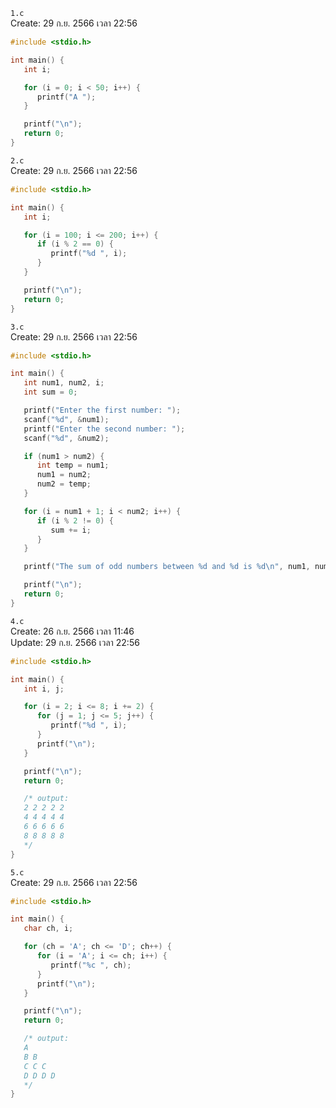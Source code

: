 `1.c`<br>
Create: 29 ก.ย. 2566 เวลา 22:56<br>
```c
#include <stdio.h>

int main() {
   int i;

   for (i = 0; i < 50; i++) {
      printf("A ");
   }

   printf("\n");
   return 0;
}

```
`2.c`<br>
Create: 29 ก.ย. 2566 เวลา 22:56<br>
```c
#include <stdio.h>

int main() {
   int i;

   for (i = 100; i <= 200; i++) {
      if (i % 2 == 0) {
         printf("%d ", i);
      }
   }

   printf("\n");
   return 0;
}

```
`3.c`<br>
Create: 29 ก.ย. 2566 เวลา 22:56<br>
```c
#include <stdio.h>

int main() {
   int num1, num2, i;
   int sum = 0;

   printf("Enter the first number: ");
   scanf("%d", &num1);
   printf("Enter the second number: ");
   scanf("%d", &num2);

   if (num1 > num2) {
      int temp = num1;
      num1 = num2;
      num2 = temp;
   }

   for (i = num1 + 1; i < num2; i++) {
      if (i % 2 != 0) {
         sum += i;
      }
   }

   printf("The sum of odd numbers between %d and %d is %d\n", num1, num2, sum);

   printf("\n");
   return 0;
}

```
`4.c`<br>
Create: 26 ก.ย. 2566 เวลา 11:46<br>
Update: 29 ก.ย. 2566 เวลา 22:56<br>
```c
#include <stdio.h>

int main() {
   int i, j;

   for (i = 2; i <= 8; i += 2) {
      for (j = 1; j <= 5; j++) {
         printf("%d ", i);
      }
      printf("\n");
   }

   printf("\n");
   return 0;

   /* output:
   2 2 2 2 2
   4 4 4 4 4
   6 6 6 6 6
   8 8 8 8 8
   */
}

```
`5.c`<br>
Create: 29 ก.ย. 2566 เวลา 22:56<br>
```c
#include <stdio.h>

int main() {
   char ch, i;

   for (ch = 'A'; ch <= 'D'; ch++) {
      for (i = 'A'; i <= ch; i++) {
         printf("%c ", ch);
      }
      printf("\n");
   }

   printf("\n");
   return 0;

   /* output:
   A
   B B
   C C C
   D D D D
   */
}

```
